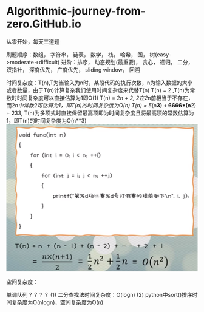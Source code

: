 # Algorithmic-journey-from-zero.GitHub.io

从零开始，每天三道题

刷题顺序：数组， 字符串， 链表， 数学， 栈， 哈希， 图， 树(easy->moderate->difficult)
    进阶：排序， 动态规划(最重要)， 贪心， 递归， 二分， 双指针， 深度优先， 广度优先， sliding window， 回溯


时间复杂度：T(n),T为当输入为n时，某段代码的执行次数，n为输入数据的大小或者数量，由于T(n)计算复杂我们使用时间复杂度来代替T(n)
            T(n) = 2 ,T(n)为常数时时间复杂度可以直接估算为1即O(1)
            T(n) = 2*n + 2, 2在2*n前相当于不存在，而2*n中常数2可估算为1，即T(n)的时间复杂度为O(n)
            T(n) = 5*(n**3) + 6666*(n**2) + 233, T(n)为多项式时直接保留最高项即为时间复杂度且将最高项的常数估算为1，即T(n)的时间复杂度为O(n**3)
            ![image](https://github.com/AnkiDord/Algorithmic-journey-from-zero.GitHub.io/blob/main/%E5%A5%87%E6%80%AA%E7%9A%84%E6%97%B6%E9%97%B4%E5%A4%8D%E6%9D%82%E5%BA%A61.png)
            
空间复杂度：


单调队列？？？？
(1) 二分查找法时间复杂度：O(logn)
(2) python中sort()排序时间复杂度为O(nlogn)，空间复杂度为O(n)
